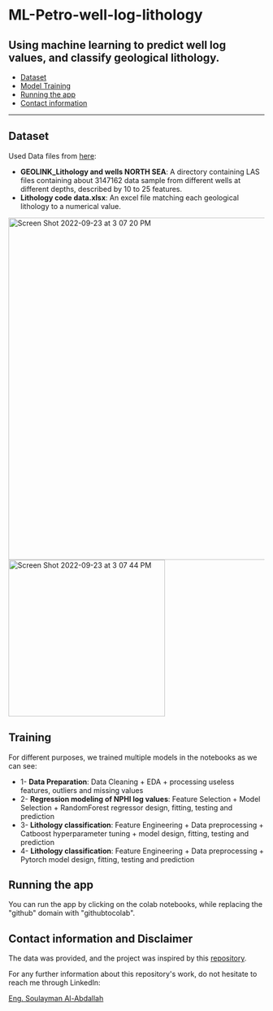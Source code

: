 # ML-Petro-well-log-lithology
## Using machine learning to predict well log values, and classify geological lithology.



- [Dataset](https://github.com/soulayman-al-abdallah/ML-Petro-well-log-lithology#dataset)
- [Model Training](https://github.com/soulayman-al-abdallah/ML-Petro-well-log-lithology#training)
- [Running the app](https://github.com/soulayman-al-abdallah/ML-Petro-well-log-lithology#running-the-app)
- [Contact information](https://github.com/soulayman-al-abdallah/ML-Petro-well-log-lithology#contact-information)




-----
## Dataset

Used Data files from [here](https://github.com/rmozart/North-Sea-Electrofacies-Clustering/tree/master/Data):
- **GEOLINK_Lithology and wells NORTH SEA**: A directory containing LAS files containing about 3147162 data sample from different wells at different depths, described by 10 to 25 features.
- **Lithology code data.xlsx**: An excel file matching each geological lithology to a numerical value.

<img width="673" alt="Screen Shot 2022-09-23 at 3 07 20 PM" src="https://user-images.githubusercontent.com/75330691/191962482-f1308789-613e-4094-8750-b0ffc963a6ac.png">

<img width="308" alt="Screen Shot 2022-09-23 at 3 07 44 PM" src="https://user-images.githubusercontent.com/75330691/191962631-2d574e30-eec7-4de9-9225-8a9a5c8f4865.png">


## Training

For different purposes, we trained multiple models in the notebooks as we can see:

- 1- **Data Preparation**: Data Cleaning + EDA + processing useless features, outliers and missing values
- 2- **Regression modeling of NPHI log values**: Feature Selection + Model Selection + RandomForest regressor design, fitting, testing and prediction
- 3- **Lithology classification**: Feature Engineering + Data preprocessing + Catboost hyperparameter tuning + model design, fitting, testing and prediction
- 4- **Lithology classification**: Feature Engineering + Data preprocessing + Pytorch model design, fitting, testing and prediction


## Running the app

You can run the app by clicking on the colab notebooks, while replacing the "github" domain with "githubtocolab". 


## Contact information and Disclaimer

The data was provided, and the project was inspired by this [repository](https://github.com/rmozart/North-Sea-Electrofacies-Clustering#contact).

For any further information about this repository's work, do not hesitate to reach me through LinkedIn:

[Eng. Soulayman Al-Abdallah](linkedin.com/in/soulayman-al-abdallah)
